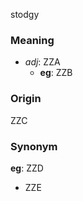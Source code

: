stodgy
### Meaning
+ _adj_: ZZA
    + __eg__: ZZB

### Origin

ZZC

### Synonym

__eg__: ZZD

+ ZZE


